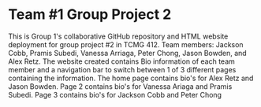 # Team #1 Group Project 2

This is Group 1's collaborative GitHub repository and HTML website deployment for group project #2 in TCMG 412.
Team members: Jackson Cobb, Pramis Subedi, Vanessa Arriaga, Peter Chong, Jason Bowden, and Alex Retz.
The website created contains Bio information of each team member and a navigation bar to switch between 1 of 3 different pages containing the information.
The home page contains bio's for Alex Retz and Jason Bowden. Page 2 contains bio's for Vanessa Ariaga and Pramis Subedi. Page 3 contains bio's for Jackson Cobb and Peter Chong
